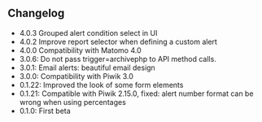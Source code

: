 ## Changelog

* 4.0.3 Grouped alert condition select in UI
* 4.0.2 Improve report selector when defining a custom alert
* 4.0.0 Compatibility with Matomo 4.0
* 3.0.6: Do not pass trigger=archivephp to API method calls.
* 3.0.1: Email alerts: beautiful email design 
* 3.0.0: Compatibility with Piwik 3.0
* 0.1.22: Improved the look of some form elements
* 0.1.21: Compatible with Piwik 2.15.0, fixed: alert number format can be wrong when using percentages 
* 0.1.0: First beta
